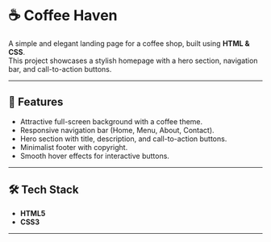 # ☕ Coffee Haven

A simple and elegant landing page for a coffee shop, built using **HTML & CSS**.  
This project showcases a stylish homepage with a hero section, navigation bar, and call-to-action buttons.         

--- 

## 🚀 Features  
- Attractive full-screen background with a coffee theme.  
- Responsive navigation bar (Home, Menu, About, Contact).  
- Hero section with title, description, and call-to-action buttons.  
- Minimalist footer with copyright.
- Smooth hover effects for interactive buttons. 

---                     

## 🛠️ Tech Stack
- **HTML5**
- **CSS3**

---


